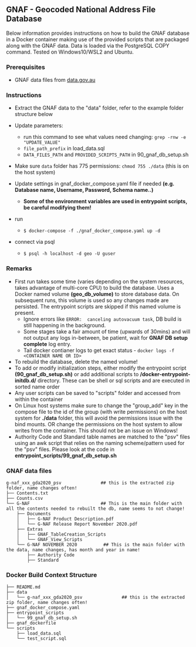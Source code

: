 ## GNAF - Geocoded National Address File Database

Below information provides instructions on how to build the GNAF database in a Docker container making use of the provided scripts that are packaged along with the GNAF data. Data is loaded via the PostgreSQL COPY command.
Tested on Windows10/WSL2 and Ubuntu.

###  Prerequisites
- GNAF data files from [data.gov.au](https://data.gov.au/dataset/ds-dga-19432f89-dc3a-4ef3-b943-5326ef1dbecc/details?q=gnaf)

### Instructions

- Extract the GNAF data to the "data" folder, refer to the example folder structure below
- Update parameters:
    - run this command to see what values need changing: `grep -rnw -e "UPDATE_VALUE"`
    - `file_path_prefix`   in  load_data.sql
    - `DATA_FILES_PATH` and `PROVIDED_SCRIPTS_PATH` in 90_gnaf_db_setup.sh
- Make sure `data` folder has 775 permissions: `chmod 755 ./data`  (this is on the host system)
- Update settings in gnaf_docker_compose.yaml file if needed **(e.g. Database name, Username, Password, Schema name..)**
    - **Some of the environment variables are used in entrypoint scripts, be careful modifying them!**
- run
    -  ```$ docker-compose -f ./gnaf_docker_compose.yaml up -d ```

- connect via psql
    - ```$ psql -h localhost -d geo -U guser```

### Remarks

- First run takes some time (varies depending on the system resources, takes advantage of multi-core CPU) to build the database. Uses a Docker named volume **(geo_db_volume)** to store database data. On subsequent runs, this volume is used so any changes made are persisted. The entrypoint scripts are skipped if this named volume is present.
    - Ignore errors like `ERROR:  canceling autovacuum task`, DB build is still happening in the background.
    - Some stages take a fair amount of time  (upwards of 30mins) and will not output any logs in-between, be patient, wait for **GNAF DB setup complete** log entry.
    - Tail docker contianer logs to get exact status - `docker logs -f <CONTAINER NAME OR ID>`
- To rebuild the database, delete the named volume!
- To add or modify initialization steps, either modify the entrypoint script **(90_gnaf_db_setup.sh)** or add additional scripts to **/docker-entrypoint-initdb.d/** directory. These can be shell or sql scripts and are executed in sorted name order
- Any user scripts can be saved to "scripts" folder and accessed from within the container
- On Linux host systems make sure to change the "group_add" key in the compose file to the id of the group (with write permissions) on the host system for **./data** folder, this will avoid the permissions issue with the bind mounts. OR change the permissions on the host system to allow writes from the container. This should not be an issue on Windows!
- Authority Code and Standard table names are matched to the "psv" files using an awk script that relies on the naming scheme/pattern used for the "psv" files. Please look at the code in **entrypoint_scripts/99_gnaf_db_setup.sh**

### GNAF data files
```
g-naf_xxx_gda2020_psv               ## this is the extracted zip folder, name changes often!
├── Contents.txt
├── Counts.csv
└── G-NAF                           ## This is the main folder with all the contents needed to rebuilt the db, name seems to not change!
    ├── Documents
    │   ├── G-NAF Product Description.pdf
    │   └── G-NAF Release Report November 2020.pdf
    ├── Extras
    │   ├── GNAF_TableCreation_Scripts
    │   └── GNAF_View_Scripts
    └── G-NAF NOVEMBER 2020          ## This is the main folder with the data, name changes, has month and year in name!
        ├── Authority Code
        ├── Standard
```
### Docker Build Context Structure
```
├── README.md
├── data
│   └── g-naf_xxx_gda2020_psv               ## this is the extracted zip folder, name changes often!
├── gnaf_docker_compose.yaml
├── entrypoint_scripts
│   └── 99_gnaf_db_setup.sh
├── gnaf_dockerfile
└── scripts
    ├── load_data.sql
    └── test_script.sql
```
